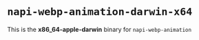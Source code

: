 # `napi-webp-animation-darwin-x64`

This is the **x86_64-apple-darwin** binary for `napi-webp-animation`
